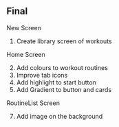 ## Final

New Screen

1. Create library screen of workouts 

Home Screen

2. Add colours to workout routines
3. Improve tab icons
4. Add highlight to start button
5. Add Gradient to button and cards

RoutineList Screen

7. Add image on the background

